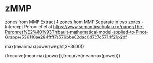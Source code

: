 # zMMP
zones from MMP
Extract 4 zones from MMP
Separate in two zones - Intercept Peronnet el al
https://www.semanticscholar.org/paper/The-Peronnet%E2%80%93Thibault-mathematical-model-applied-to-Pinot-Grappe/536110ae284ffff7a576bbe62dac0d727c5714f2?p2df


max(meanmax(power/weight,3*3600))

(frccurve(meanmax(power)),frccurve(meanmax(power)))
